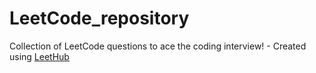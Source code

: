 # LeetCode_repository
Collection of LeetCode questions to ace the coding interview! - Created using [LeetHub](https://github.com/QasimWani/LeetHub)
